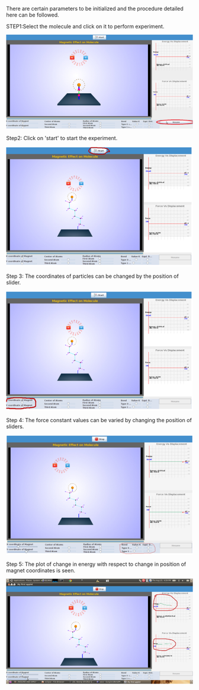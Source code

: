 There are certain parameters to be initialized and the procedure detailed here can be followed.  

STEP1:Select the molecule and click on it to perform experiment.

<img src="images/Exp 8-1.png">

Step2: Click on 'start' to start the experiment.

<img src="images/poly5.png">

Step 3: The coordinates of particles can be changed by the position of slider.

<img src="images/poly2.png">

Step 4: The force constant values can be varied by changing the position of sliders.

<img src="images/poly3.png">

Step 5: The plot of change in energy with respect to change in position of magnet coordinates is seen.

<img src="images/Screenshot-3.png">

